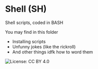 # Shell (SH)

Shell scripts, coded in BASH

You may find in this folder

- Installing scripts
- Unfunny jokes (like the rickroll)
- And other things idfk how to word them
  
![License: CC BY 4.0](https://img.shields.io/badge/License-CC%20BY%204.0-lightgrey)
